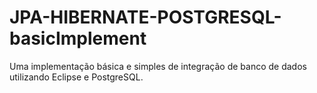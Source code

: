 # JPA-HIBERNATE-POSTGRESQL-basicImplement
Uma implementação básica e simples de integração de banco de dados utilizando Eclipse e PostgreSQL.

